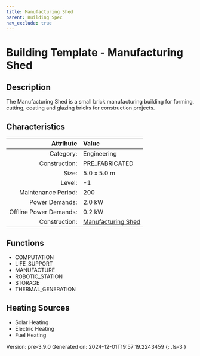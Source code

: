 ```yaml
---
title: Manufacturing Shed
parent: Building Spec
nav_exclude: true
---
```

# Building Template - Manufacturing Shed

## Description
The Manufacturing Shed is a small brick manufacturing building for forming, cutting, coating and glazing bricks for construction projects.

## Characteristics

| Attribute      | Value |
|--------:|:------|
|Category:|Engineering|
|Construction:|PRE_FABRICATED|
|Size:|5.0 x 5.0 m|
|Level:|-1|
|Maintenance Period:|200|
|Power Demands:|2.0 kW|
|Offline Power Demands:|0.2 kW|
|Construction:|[Manufacturing Shed](../construction/manufacturing-shed.html)|

## Functions
      
- COMPUTATION
- LIFE_SUPPORT
- MANUFACTURE
- ROBOTIC_STATION
- STORAGE
- THERMAL_GENERATION



## Heating Sources

- Solar Heating
- Electric Heating
- Fuel Heating

Version: pre-3.9.0 Generated on: 2024-12-01T19:57:19.2243459
{: .fs-3 }